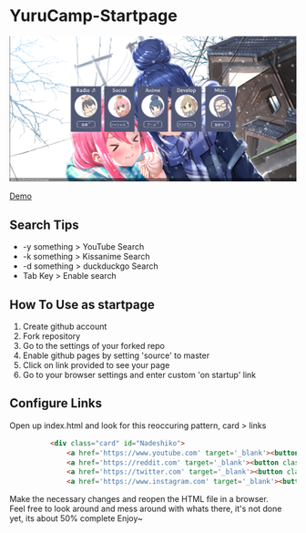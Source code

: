 # YuruCamp-Startpage
<img src='images/preview.png'>

[Demo](https://qnnie.github.io/YuruCamp-Startpage/)

Search Tips
------------------------------
<ul>
<li>-y something > YouTube Search </li>
<li>-k something > Kissanime Search </li>
<li>-d something > duckduckgo Search </li>
<li>Tab Key > Enable search </li>
</ul>
          
How To Use as startpage
------------------------------
<ol>
          <li>Create github account</li>
          <li>Fork repository</li>
          <li>Go to the settings of your forked repo</li>
          <li>Enable github pages by setting 'source' to master</li>
          <li>Click on link provided to see your page</li>
          <li>Go to your browser settings and enter custom 'on startup' link</li>
</ol>    

Configure Links 
----------------------------
Open up index.html and look for this reoccuring pattern, card > links
```html
          <div class="card" id="Nadeshiko">
              <a href='https://www.youtube.com' target='_blank'><button class="dropdown-item" type="button">YouTube</button></a>
              <a href='https://reddit.com' target='_blank'><button class="dropdown-item" type="button">Reddit</button></a>
              <a href='https://twitter.com' target='_blank'><button class="dropdown-item" type="button">Twitter</button></a>
              <a href='https://www.instagram.com' target='_blank'><button class="dropdown-item" type="button">Instagram</button></a>
```
Make the necessary changes and reopen the HTML file in a browser.
<br>
Feel free to look around and mess around with whats there, it's not done yet, its about 50% complete Enjoy~

